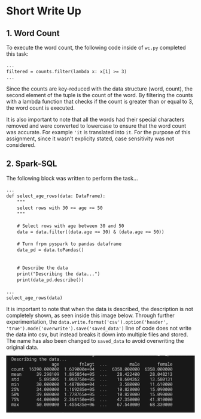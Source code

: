 # Short Write Up

## 1. Word Count
To execute the word count, the following code inside of ```wc.py``` completed this task:
```
...
filtered = counts.filter(lambda x: x[1] >= 3)
...
```

Since the counts are key-reduced with the data structure (word, count), the second element of the tuple is the count of the word. By filtering the counts with a lambda function that checks if the count is greater than or equal to 3, the word count is executed.

It is also important to note that all the words had their special characters removed and were converted to lowercase to ensure that the word count was accurate. For example ```'it``` is translated into ```it```. For the purpose of this assignment, since it wasn't explicity stated, case sensitivity was not considered.

## 2. Spark-SQL
The following block was written to perform the task...
```
...
def select_age_rows(data: DataFrame):
    """
    select rows with 30 <= age <= 50
    """

    # Select rows with age between 30 and 50
    data = data.filter((data.age >= 30) & (data.age <= 50))

    # Turn frpm pyspark to pandas dataframe
    data_pd = data.toPandas()
    

    # Describe the data
    print("Describing the data...")
    print(data_pd.describe())

...
select_age_rows(data)
```

It is important to note that when the data is described, the description is not completely shown, as seen inside this image below. Through further experimentation, the ```data.write.format('csv').option('header', 'true').mode('overwrite').save('saved_data')``` line of code does not write the data into csv, but instead breaks it down into multiple files and stored. The name has also been changed to ```saved_data``` to avoid overwriting the original data.

![Spark-sql-describe](Spark-SQL-Describe.png)